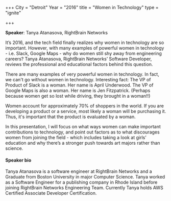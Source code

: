 +++
City = "Detroit"
Year = "2016"
title = "Women in Technology"
type = "ignite"

+++

**Speaker**: Tanya Atanasova, RightBrain Networks

It’s 2016, and the tech field finally realizes why women in technology are so
important. However, with many examples of powerful women in technology - i.e.
Slack, Google Maps - why do women still shy away from engineering careers?
Tanya Atanasova, RightBrain Networks’ Software Developer, reviews the
professional and educational factors behind this question.

There are many examples of very powerful women in technology. In fact, we can't
go without women in technology. Interesting fact: The VP of Product of Slack is
a woman. Her name is April Underwood. The VP of Google Maps is also a woman.
Her name is Jen Fitzpatrick. (Perhaps because women get so lost while driving,
they brought in a woman!!) 

Women account for approximately 70% of shoppers in the world. If you are
developing a product or a service, most likely a woman will be purchasing it.
Thus, it's important that the product is evaluated by a woman. 

In this presentation, I will focus on what ways women can make important
contributions to technology, and point out factors as to what discourages women
from joining the field - which includes taking a look at girls’ education and
why there’s a stronger push towards art majors rather than science. 

#### Speaker bio ####

Tanya Atanasova is a software engineer at RightBrain Networks and a  Graduate
from Boston University in major Computer Science. Tanya worked as a Software
Engineer for a publishing company in Rhode Island before joining RightBrain
Networks Engineering Team. Currently Tanya holds AWS Certified Associate
Developer Certification. 
